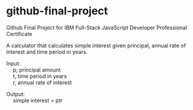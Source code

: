 # github-final-project
Github Final Project for IBM Full-Stack JavaScript Developer Professional Certificate

A calculator that calculates simple interest given principal, annual rate of interest and time period in years.

Input:  
&emsp; p, principal amount  
&emsp; t, time period in years  
&emsp; r, annual rate of interest  
   
Output:  
&emsp; simple interest = p*t*r

